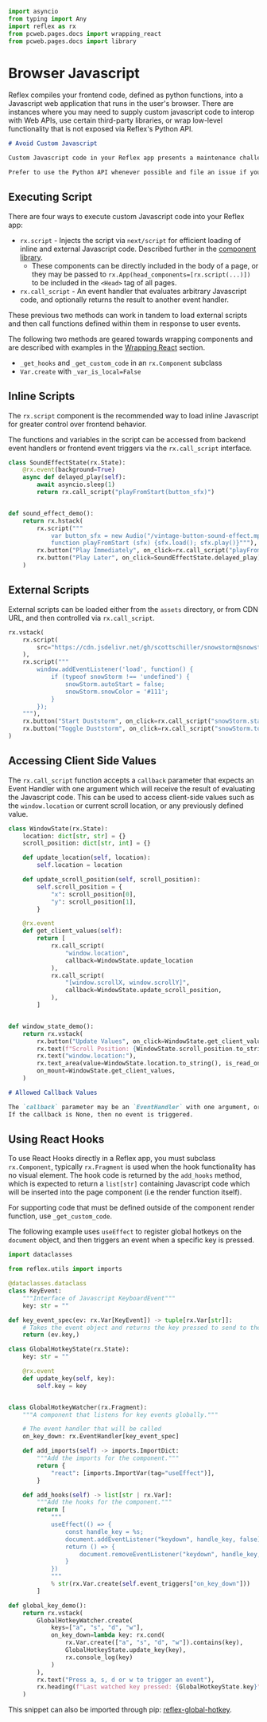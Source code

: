 ```python exec
import asyncio
from typing import Any
import reflex as rx
from pcweb.pages.docs import wrapping_react
from pcweb.pages.docs import library
```

# Browser Javascript

Reflex compiles your frontend code, defined as python functions, into a Javascript web application
that runs in the user's browser. There are instances where you may need to supply custom javascript
code to interop with Web APIs, use certain third-party libraries, or wrap low-level functionality
that is not exposed via Reflex's Python API.

```md alert
# Avoid Custom Javascript

Custom Javascript code in your Reflex app presents a maintenance challenge, as it will be harder to debug and may be unstable across Reflex versions.

Prefer to use the Python API whenever possible and file an issue if you need additional functionality that is not currently provided.
```

## Executing Script

There are four ways to execute custom Javascript code into your Reflex app:

- `rx.script` - Injects the script via `next/script` for efficient loading of inline and external Javascript code. Described further in the [component library]({library.other.script.path}).
  - These components can be directly included in the body of a page, or they may
    be passed to `rx.App(head_components=[rx.script(...)])` to be included in
    the `<Head>` tag of all pages.
- `rx.call_script` - An event handler that evaluates arbitrary Javascript code,
  and optionally returns the result to another event handler.

These previous two methods can work in tandem to load external scripts and then
call functions defined within them in response to user events.

The following two methods are geared towards wrapping components and are
described with examples in the [Wrapping React]({wrapping_react.overview.path})
section.

- `_get_hooks` and `_get_custom_code` in an `rx.Component` subclass
- `Var.create` with `_var_is_local=False`

## Inline Scripts

The `rx.script` component is the recommended way to load inline Javascript for greater control over
frontend behavior.

The functions and variables in the script can be accessed from backend event
handlers or frontend event triggers via the `rx.call_script` interface.

```python demo exec
class SoundEffectState(rx.State):
    @rx.event(background=True)
    async def delayed_play(self):
        await asyncio.sleep(1)
        return rx.call_script("playFromStart(button_sfx)")


def sound_effect_demo():
    return rx.hstack(
        rx.script("""
            var button_sfx = new Audio("/vintage-button-sound-effect.mp3")
            function playFromStart (sfx) {sfx.load(); sfx.play()}"""),
        rx.button("Play Immediately", on_click=rx.call_script("playFromStart(button_sfx)")),
        rx.button("Play Later", on_click=SoundEffectState.delayed_play),
    )
```

## External Scripts

External scripts can be loaded either from the `assets` directory, or from CDN URL, and then controlled
via `rx.call_script`.

```python demo
rx.vstack(
    rx.script(
        src="https://cdn.jsdelivr.net/gh/scottschiller/snowstorm@snowstorm_20131208/snowstorm-min.js",
    ),
    rx.script("""
        window.addEventListener('load', function() {
            if (typeof snowStorm !== 'undefined') {
                snowStorm.autoStart = false;
                snowStorm.snowColor = '#111';
            }
        });
    """),
    rx.button("Start Duststorm", on_click=rx.call_script("snowStorm.start()")),
    rx.button("Toggle Duststorm", on_click=rx.call_script("snowStorm.toggleSnow()")),
)
```

## Accessing Client Side Values

The `rx.call_script` function accepts a `callback` parameter that expects an
Event Handler with one argument which will receive the result of evaluating the
Javascript code. This can be used to access client-side values such as the
`window.location` or current scroll location, or any previously defined value.

```python demo exec
class WindowState(rx.State):
    location: dict[str, str] = {}
    scroll_position: dict[str, int] = {}

    def update_location(self, location):
        self.location = location

    def update_scroll_position(self, scroll_position):
        self.scroll_position = {
            "x": scroll_position[0],
            "y": scroll_position[1],
        }

    @rx.event
    def get_client_values(self):
        return [
            rx.call_script(
                "window.location",
                callback=WindowState.update_location
            ),
            rx.call_script(
                "[window.scrollX, window.scrollY]",
                callback=WindowState.update_scroll_position,
            ),
        ]


def window_state_demo():
    return rx.vstack(
        rx.button("Update Values", on_click=WindowState.get_client_values),
        rx.text(f"Scroll Position: {WindowState.scroll_position.to_string()}"),
        rx.text("window.location:"),
        rx.text_area(value=WindowState.location.to_string(), is_read_only=True),
        on_mount=WindowState.get_client_values,
    )
```

```md alert
# Allowed Callback Values

The `callback` parameter may be an `EventHandler` with one argument, or a lambda with one argument that returns an `EventHandler`.
If the callback is None, then no event is triggered.
```

## Using React Hooks

To use React Hooks directly in a Reflex app, you must subclass `rx.Component`,
typically `rx.Fragment` is used when the hook functionality has no visual
element. The hook code is returned by the `add_hooks` method, which is expected
to return a `list[str]` containing Javascript code which will be inserted into the
page component (i.e the render function itself).

For supporting code that must be defined outside of the component render
function, use `_get_custom_code`.

The following example uses `useEffect` to register global hotkeys on the
`document` object, and then triggers an event when a specific key is pressed.

```python demo exec
import dataclasses

from reflex.utils import imports

@dataclasses.dataclass
class KeyEvent:
    """Interface of Javascript KeyboardEvent"""
    key: str = ""

def key_event_spec(ev: rx.Var[KeyEvent]) -> tuple[rx.Var[str]]:
    # Takes the event object and returns the key pressed to send to the state
    return (ev.key,)

class GlobalHotkeyState(rx.State):
    key: str = ""

    @rx.event
    def update_key(self, key):
        self.key = key


class GlobalHotkeyWatcher(rx.Fragment):
    """A component that listens for key events globally."""

    # The event handler that will be called
    on_key_down: rx.EventHandler[key_event_spec]

    def add_imports(self) -> imports.ImportDict:
        """Add the imports for the component."""
        return {
            "react": [imports.ImportVar(tag="useEffect")],
        }

    def add_hooks(self) -> list[str | rx.Var]:
        """Add the hooks for the component."""
        return [
            """
            useEffect(() => {
                const handle_key = %s;
                document.addEventListener("keydown", handle_key, false);
                return () => {
                    document.removeEventListener("keydown", handle_key, false);
                }
            })
            """
            % str(rx.Var.create(self.event_triggers["on_key_down"]))
        ]

def global_key_demo():
    return rx.vstack(
        GlobalHotkeyWatcher.create(
            keys=["a", "s", "d", "w"],
            on_key_down=lambda key: rx.cond(
                rx.Var.create(["a", "s", "d", "w"]).contains(key),
                GlobalHotkeyState.update_key(key),
                rx.console_log(key)
            )
        ),
        rx.text("Press a, s, d or w to trigger an event"),
        rx.heading(f"Last watched key pressed: {GlobalHotkeyState.key}"),
    )
```

This snippet can also be imported through pip: [reflex-global-hotkey](https://pypi.org/project/reflex-global-hotkey/).
